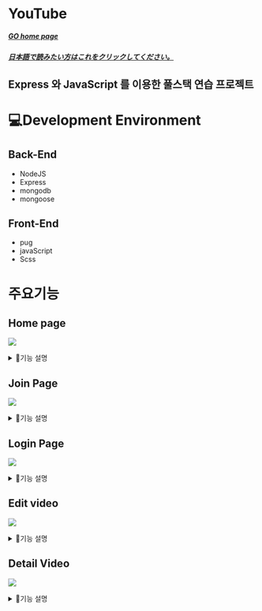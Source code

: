 # YouTube
 ##### <a href="https://youtube-jongseo.herokuapp.com/">GO home page</a> 
 ##### <a href="https://velog.io/@wonjongseo/YouTube-%E6%97%A5%E6%9C%AC%E8%AA%9E">日本語で読みたい方はこれをクリックしてください。</a>
## Express 와 JavaScript 를 이용한 풀스택 연습 프로젝트 




# 💻Development Environment
## Back-End
<ul>
  <li>
    NodeJS
  </li>
	 <li>
  Express
 </li>
 <li>
   mongodb
 </li>
 <li>
mongoose
 </li>
</ul>

## Front-End
<ul>
  <li>
    pug
  </li>
	 <li>
	javaScript
 </li>
 <li>
	Scss
 </li>
  </ul>
  
  

# 주요기능 


## Home page
![](https://velog.velcdn.com/images/wonjongseo/post/bdbc5d44-2770-4b5b-953f-e825db0820d8/image.png)

<details>
  <summary>기능 설명 </summary>
- 구글의 유튜브와 최대한 비슷하게 디자인 함. <br/>
- 상단에 영상 검색과, 로그인, 회원가입 네비게이션
  
  </details>


## Join Page

![](https://velog.velcdn.com/images/wonjongseo/post/f52ca599-3da3-4955-a482-5bca42dd02e3/image.png)

<details>
  <summary>기능 설명 </summary>
- 홈페이지에서 회원가입 할 수 있음  <br/>
- github 를 통해 회원가입을 할 수 있음.
  
  </details>

## Login Page

![](https://velog.velcdn.com/images/wonjongseo/post/11e7dfa9-4024-4550-a306-ca87c50429ff/image.png)
<details>
  <summary>기능 설명 </summary>
- 로그인 <br/>
  - github를 통한 로그인
</details>



## Edit video

![](https://velog.velcdn.com/images/wonjongseo/post/7e9cebfc-5b1e-4c79-be1e-c28e12ed40a0/image.png)
<details>
  <summary>기능 설명 </summary>
- 동영상 업로드 <br/>
 - 동영상 촬영
</details>
  


## Detail Video

  ![](https://velog.velcdn.com/images/wonjongseo/post/4d770669-3948-4c52-af8f-694db89dcbc1/image.png)
  
  <details>
  <summary>기능 설명 </summary>
- 동영상 재생 <br/>
- 커맨트 
</details>

  
